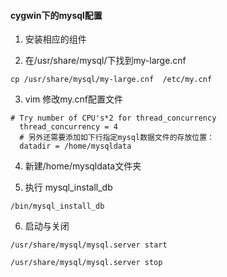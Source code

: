 #### cygwin下的mysql配置
1. 安装相应的组件

2. 在/usr/share/mysql/下找到my-large.cnf
```
cp /usr/share/mysql/my-large.cnf  /etc/my.cnf
```

3. vim 修改my.cnf配置文件
```
# Try number of CPU's*2 for thread_concurrency
  thread_concurrency = 4
  # 另外还需要添加如下行指定mysql数据文件的存放位置：
  datadir = /home/mysqldata
```

4. 新建/home/mysqldata文件夹

5. 执行 mysql_install_db
```
/bin/mysql_install_db
```

6. 启动与关闭
```
/usr/share/mysql/mysql.server start

/usr/share/mysql/mysql.server stop
```
